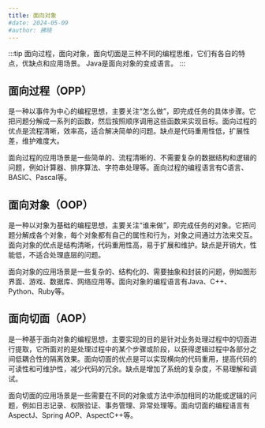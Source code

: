 ```yaml
---
title: 面向对象
#date: 2024-05-09
#author: 拂晓
---
```


:::tip
面向过程，面向对象，面向切面是三种不同的编程思维，它们有各自的特点，优缺点和应用场景。
Java是面向对象的变成语言。
:::

## 面向过程（OPP）

是一种以事件为中心的编程思想，主要关注“怎么做”，即完成任务的具体步骤。它把问题分解成一系列的函数，然后按照顺序调用这些函数来实现目标。面向过程的优点是流程清晰，效率高，适合解决简单的问题。缺点是代码重用性低，扩展性差，维护难度大。

面向过程的应用场景是一些简单的、流程清晰的、不需要复杂的数据结构和逻辑的问题，例如计算器、排序算法、字符串处理等。面向过程的编程语言有C语言、BASIC、Pascal等。

[//]: # (- 对于「原侧边栏」，只能通过自定义侧边栏实现，无法通过Front Matter中的`sidebar`与`subSidebar`配置显示与否。)

[//]: # (- 对于「子侧边栏」，可通过配置`config.ts`配置全局开启与关闭，也可以通过Front Matter中的`subSidebar`定义每篇文章中的开启与关闭。)

[//]: # (- 对于Front Matter中的`sidebar`属性，在本主题中没有任何用处。)

## 面向对象（OOP）

是一种以对象为基础的编程思想，主要关注“谁来做”，即完成任务的对象。它把问题分解成各个对象，每个对象都有自己的属性和行为，对象之间通过方法来交互。面向对象的优点是结构清晰，代码重用性高，易于扩展和维护。缺点是开销大，性能低，不适合处理底层的问题。

面向对象的应用场景是一些复杂的、结构化的、需要抽象和封装的问题，例如图形界面、游戏、数据库、网络应用等。面向对象的编程语言有Java、C++、Python、Ruby等。

## 面向切面（AOP）

是一种基于面向对象的编程思想，主要实现的目的是针对业务处理过程中的切面进行提取，它所面对的是处理过程中的某个步骤或阶段，以获得逻辑过程中各部分之间低耦合性的隔离效果。面向切面的优点是可以实现横向的代码重用，提高代码的可读性和可维护性，减少代码的冗余。缺点是增加了系统的复杂度，不易理解和调试。

面向切面的应用场景是一些需要在不同的对象或方法中添加相同的功能或逻辑的问题，例如日志记录、权限验证、事务管理、异常处理等。面向切面的编程语言有AspectJ、Spring AOP、AspectC++等。
